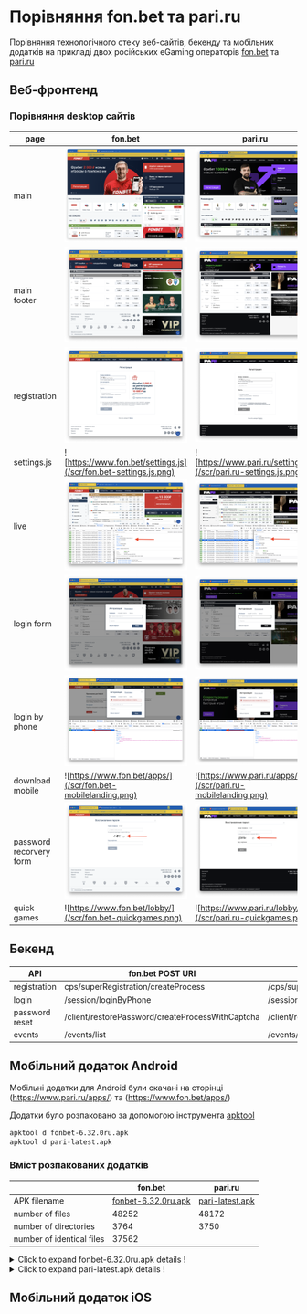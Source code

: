# Порівняння fon.bet та pari.ru
Порівняння технологічного стеку веб-сайтів, бекенду та мобільних додатків на прикладі двох російських eGaming операторів [fon.bet](https://fon.bet) та [pari.ru](https://pari.ru)

## Веб-фронтенд
### Порівняння desktop сайтів 
| page  | fon.bet | pari.ru |
| --- | --- | --- |
| main | ![fon.bet головна](/scr/fon.bet-main.png) | ![pari.ru головна](/scr/pari.ru-main.png) |
| main footer | ![fon.bet головна футер](/scr/fon.bet-main-footer.png) | ![pari.ru головна футер](/scr/pari.ru-main-footer.png) |
| registration | ![fon.bet](/scr/fon.bet-regform.png) | ![pari.ru](/scr/pari.ru-regform.png) |
| settings.js | ![https://www.fon.bet/settings.js](/scr/fon.bet-settings.js.png) | ![https://www.pari.ru/settings.js](/scr/pari.ru-settings.js.png) |
| live | ![fon.bet live](/scr/fon.bet-eventslist.png) | ![pari.ru live](/scr/pari.ru-eventslist.png) |
| login form | ![fon.bet](/scr/fon.bet-loginform.png) | ![pari.ru головна футер](/scr/pari.ru-loginform.png) |
| login by phone | ![fon.bet](/scr/fon.bet-loginbyphone.png) | ![pari.ru](/scr/pari.ru-loginbyphone.png) |
| download mobile | ![https://www.fon.bet/apps/](/scr/fon.bet-mobilelanding.png) | ![https://www.pari.ru/apps/](/scr/pari.ru-mobilelanding.png) |
| password recorvery form | ![fon.bet](/scr/fon.bet-passwordrecovery.png) | ![pari.ru](/scr/pari.ru-passwordrecovery.png) |
| quick games | ![https://www.fon.bet/lobby/](/scr/fon.bet-quickgames.png) | ![https://www.pari.ru/lobby/](/scr/pari.ru-quickgames.png) |

## Бекенд
|  API | fon.bet POST URI | pari.ru POST URI|
| --- | --- | --- |
| registration | cps/superRegistration/createProcess | /cps/superRegistration/createProcess | 
| login | /session/loginByPhone | /session/loginByPhone | 
| password reset | /client/restorePassword/createProcessWithCaptcha | /client/restorePassword/createProcessWithCaptcha |
| events |  /events/list | /events/list |


## Мобільний додаток Android

Мобільні додатки для Android були скачані на сторінці (https://www.pari.ru/apps/) та (https://www.fon.bet/apps/) 

Додатки було розпаковано за допомогою інструмента [apktool](https://ibotpeaches.github.io/Apktool/) 

```
apktool d fonbet-6.32.0ru.apk
apktool d pari-latest.apk
```

### Вміст розпакованих додатків
| | fon.bet | pari.ru |
| --- | --- | --- |
| APK filename | [fonbet-6.32.0ru.apk](/mobile/fonbet-6.32.0ru.apk) | [pari-latest.apk](/mobile/pari-latest.apk) |
| number of files | 48252 | 48172 | 
| number of directories | 3764 | 3750 |
| number of identical files | 37562 |

<details>
  <summary>Click to expand fonbet-6.32.0ru.apk details !</summary>
  ## Details for fonbet-6.32.0ru.apk
  * [AndroidManifest.xml](/mobile/fonbet-6.32.0ru/AndroidManifest.xml)
  * [tree output](/mobile/fonbet-6.32.0ru/tree.txt)
  * [sha512sum](/mobile/fonbet-6.32.0ru/sha512sum.txt)
</details>

<details>
  <summary>Click to expand pari-latest.apk details !</summary>
  ## Details for pari-latest.apk
  * [AndroidManifest.xml](/mobile/pari-latest/AndroidManifest.xml)
  * [tree output](/mobile/pari-latest/tree.txt)
  * [sha512sum](/mobile/pari-latest/sha512sum.txt)
</details>


## Мобільний додаток iOS
